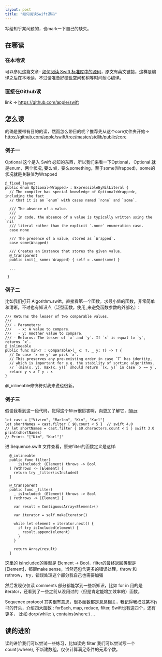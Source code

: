 ```yaml
---
layout: post
title: "如何阅读Swift源码"
---
```


写给知乎某问题的，也mark一下自己的缺失。


## 在哪读

### 在本地读

可以参见这篇文章- [如何阅读 Swift 标准库中的源码](http://swift.gg/2016/12/30/how-to-read-the-swift-standard-libray-source/)，原文有英文链接，这样是编译之后在本地读，不过请准备好硬盘空间和稍等时间耐心编译。


### 直接在Github读

link -> <https://github.com/apple/swift>
 
 
## 怎么读

的确是要带有目的的读，然而怎么带目的呢？推荐先从这个core文件夹开始-> <https://github.com/apple/swift/tree/master/stdlib/public/core>

### 例子一

Optional 这个是入 Swift 必知的东西，所以我们来看一下Optional， Optional 就是enum，两个状况, 要么nil，要么something，至于some(Wrapped)，some的状况就是关联值为Wrapped

```
@_fixed_layout
public enum Optional<Wrapped> : ExpressibleByNilLiteral {
  // The compiler has special knowledge of Optional<Wrapped>, including the fact
  // that it is an `enum` with cases named `none` and `some`.

  /// The absence of a value.
  ///
  /// In code, the absence of a value is typically written using the `nil`
  /// literal rather than the explicit `.none` enumeration case.
  case none

  /// The presence of a value, stored as `Wrapped`.
  case some(Wrapped)

  /// Creates an instance that stores the given value.
  @_transparent
  public init(_ some: Wrapped) { self = .some(some) }
  
  ...
  
 }
```

### 例子二

比如我们打开 Algorithm.swift，直接看第一个函数，求最小值的函数，非常简单和清晰，不过也有知识点（泛型函数，使用_来避免函数参数的外部名）：

```
/// Returns the lesser of two comparable values.
///
/// - Parameters:
///   - x: A value to compare.
///   - y: Another value to compare.
/// - Returns: The lesser of `x` and `y`. If `x` is equal to `y`, returns `x`.
@_inlineable
public func min<T : Comparable>(_ x: T, _ y: T) -> T {
  // In case `x == y` we pick `x`.
  // This preserves any pre-existing order in case `T` has identity,
  // which is important for e.g. the stability of sorting algorithms.
  // `(min(x, y), max(x, y))` should return `(x, y)` in case `x == y`.
  return y < x ? y : x
}
```

@_inlineable修饰符对我来说也很新。


### 例子三

假设我看到这一段代码，觉得这个filter很厉害啊，向更加了解它，[filter](https://developer.apple.com/documentation/swift/sequence/2905694-filter)

```
let cast = ["Vivien", "Marlon", "Kim", "Karl"]
let shortNames = cast.filter { $0.count < 5 }  // swift 4.0
// let shortNames = cast.filter { $0.characters.count < 5 } swift 3.0
print(shortNames)
// Prints "["Kim", "Karl"]"
```

进 Sequence.swift 文件查看，原来filter的函数定义是这样:

```
  @_inlineable
  public func filter(
    _ isIncluded: (Element) throws -> Bool
  ) rethrows -> [Element] {
    return try _filter(isIncluded)
  }

  @_transparent
  public func _filter(
    _ isIncluded: (Element) throws -> Bool
  ) rethrows -> [Element] {

    var result = ContiguousArray<Element>()

    var iterator = self.makeIterator()

    while let element = iterator.next() {
      if try isIncluded(element) {
        result.append(element)
      }
    }

    return Array(result)
  }
```

这里的 isIncluded的类型是 Element -> Bool，filter的最终返回类型是 [Element]，都很make sense，当然还包含更多的错误处理，throw 和 rethrow， try，错误处理这个部分我自己也需要加强

然后发现仅仅读 comments 部分都能学到一些新知识，比如 for in 用的是 iterator，还看到了一些之前从没用过的（但是肯定能增加效率的）函数。

Sequence protocol 其实很有意思，很多函数都是息息相关，我记得我扫过某本js书的开头，介绍四大函数 : forEach, map, reduce, filter, Swift也有这四个，还有更多， 比如 dorp(while: ), contains(where:) ...



## 读的进阶

读的进阶我们可以尝试一些练习，比如读完 filter 我们可以尝试写一个 count(:where), 不新建数组，仅仅计算满足条件的元素个数。




